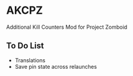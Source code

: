 # AKCPZ
Additional Kill Counters Mod for Project Zomboid

## To Do List
* Translations
* Save pin state across relaunches
